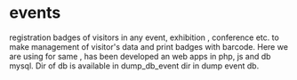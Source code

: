 # events
registration badges of visitors in any event, exhibition , conference etc. to make management of visitor's data and print badges with barcode. Here we are using for same , has been developed an web apps in php, js and db mysql. 
Dir of db is available  in dump_db_event dir in dump event db.

